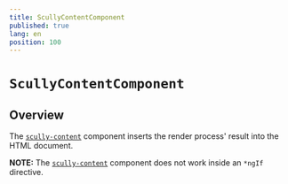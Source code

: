```yaml
---
title: ScullyContentComponent
published: true
lang: en
position: 100
---
```


# `ScullyContentComponent`

<div class="docs-link_table">
  <a class="view-in-repo" href="https://github.com/scullyio/scully/blob/main/libs/ng-lib/src/lib/scully-content/scully-content.component.ts"></a>
</div>

## Overview

The [`scully-content`](https://github.com/scullyio/scully/blob/main/libs/ng-lib/src/lib/scully-content/scully-content.component.ts) component inserts the render process' result into the HTML document.

**NOTE:** The [`scully-content`](https://github.com/scullyio/scully/blob/main/libs/ng-lib/src/lib/scully-content/scully-content.component.ts) component does not work inside an `*ngIf` directive.
